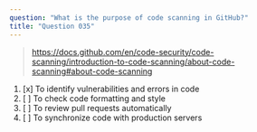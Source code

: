 ```yaml
---
question: "What is the purpose of code scanning in GitHub?"
title: "Question 035"
---
```


> https://docs.github.com/en/code-security/code-scanning/introduction-to-code-scanning/about-code-scanning#about-code-scanning
1. [x] To identify vulnerabilities and errors in code
1. [ ] To check code formatting and style
1. [ ] To review pull requests automatically
1. [ ] To synchronize code with production servers
